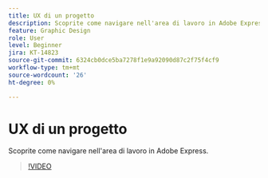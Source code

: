 ```yaml
---
title: UX di un progetto
description: Scoprite come navigare nell'area di lavoro in Adobe Express
feature: Graphic Design
role: User
level: Beginner
jira: KT-14823
source-git-commit: 6324cb0dce5ba7278f1e9a92090d87c2f75f4cf9
workflow-type: tm+mt
source-wordcount: '26'
ht-degree: 0%

---
```


# UX di un progetto

Scoprite come navigare nell&#39;area di lavoro in Adobe Express.

>[!VIDEO](https://video.tv.adobe.com/v/3426932?quality=12&learn=on&hidetitle=true)
